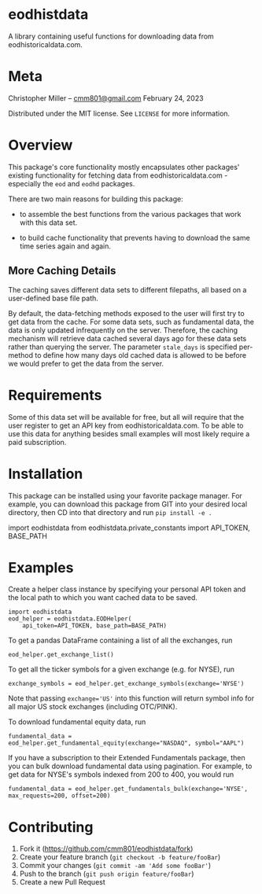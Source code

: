 # eodhistdata
A library containing useful functions for downloading data from eodhistoricaldata.com. 
    
# Meta

Christopher Miller – cmm801@gmail.com
February 24, 2023

Distributed under the MIT license. See ``LICENSE`` for more information.

# Overview

This package's core functionality mostly encapsulates other packages'
existing functionality for fetching data from eodhistoricaldata.com - especially the `eod` and `eodhd` packages.

There are two main reasons for building this package:

* to assemble the best functions from the various packages that work with this data set.

* to build cache functionality that prevents having to download the same time series again and again.


## More Caching Details

The caching saves different data sets to different filepaths, all based on a user-defined base file path.

By default, the data-fetching methods exposed to the user will first try to get data from the cache. For some data sets, such as fundamental data, the data is only updated infrequently on the server. Therefore, 
the caching mechanism will retrieve data cached several days ago for these data sets rather than querying the server. The parameter `stale_days` is specified per-method to define how many days old cached data is allowed to be before we would prefer to get the data from the server.

# Requirements

Some of this data set will be available for free, but all will require that the user register to get an API key from eodhistoricaldata.com. To be able to use this data for anything besides small examples will most likely require a paid subscription.

# Installation

This package can be installed using your favorite package manager. For example, you can download this package from GIT into your desired local directory, then CD into that directory and run
```pip install -e .```

import eodhistdata
from eodhistdata.private_constants import API_TOKEN, BASE_PATH

# Examples

Create a helper class instance by specifying your personal API token and the local path to which you want
cached data to be saved.

```
import eodhistdata
eod_helper = eodhistdata.EODHelper(
    api_token=API_TOKEN, base_path=BASE_PATH)
```

To get a pandas DataFrame containing a list of all the exchanges, run
```
eod_helper.get_exchange_list()
```

To get all the ticker symbols for a given exchange (e.g. for NYSE), run
```
exchange_symbols = eod_helper.get_exchange_symbols(exchange='NYSE')
```
Note that passing `exchange='US'` into this function will return symbol info for all major US stock exchanges (including OTC/PINK).

To download fundamental equity data, run
```
fundamental_data = eod_helper.get_fundamental_equity(exchange="NASDAQ", symbol="AAPL")
```

If you have a subscription to their Extended Fundamentals package, then you can bulk download fundamental data using pagination. For example, to get data for NYSE's symbols indexed from 200 to 400, you would run
```
fundamental_data = eod_helper.get_fundamentals_bulk(exchange='NYSE', max_requests=200, offset=200)
```

# Contributing

1. Fork it (<https://github.com/cmm801/eodhistdata/fork>)
2. Create your feature branch (`git checkout -b feature/fooBar`)
3. Commit your changes (`git commit -am 'Add some fooBar'`)
4. Push to the branch (`git push origin feature/fooBar`)
5. Create a new Pull Request
